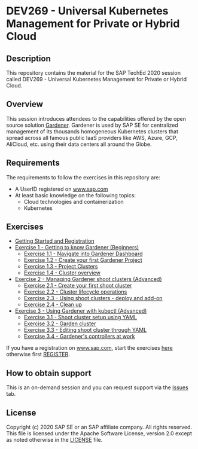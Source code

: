 # DEV269 - Universal Kubernetes Management for Private or Hybrid Cloud

## Description

This repository contains the material for the SAP TechEd 2020 session called DEV269 - Universal Kubernetes Management for Private or Hybrid Cloud.

## Overview

This session introduces attendees to the capabilities offered by the open source solution [Gardener](https://kubernetes.io/blog/2018/05/17/gardener/). Gardener is used by SAP SE for centralized management of its thousands homogeneous Kubernetes clusters that spread across all famous public IaaS providers like AWS, Azure, GCP, AliCloud, etc. using their data centers all around the Globe.

## Requirements

The requirements to follow the exercises in this repository are:

- A UserID registered on www.sap.com
- At least basic knowledge on the following topics:
    - Cloud technologies and containerization
    - Kubernetes

## Exercises

- [Getting Started and Registration](exercises/ex0_getting_started/registration.md)
- [Exercise 1 - Getting to know Gardener (Beginners)](exercises/ex1_beginners/README.md)
    - [Exercise 1.1 - Navigate into Gardener Dashboard](exercises/ex1_beginners/01_dashboard.md)
    - [Exercise 1.2 - Create your first Gardener Project](exercises/ex1_beginners/02_create_project)
    - [Exercise 1.3 - Project Clusters](exercises/ex1_beginners/03_project_clusters)
    - [Exercise 1.4 - Cluster overview](exercises/ex1_beginners/04_cluster_overview)
- [Exercise 2 - Managing Gardener shoot clusters (Advanced)](exercises/ex2_advanced_ui/README.md)
    - [Exercise 2.1 - Create your first shoot cluster](exercises/ex2_advanced_ui/01_cluster_setup_ui.md)
    - [Exercise 2.2 - Cluster lifecycle operations](exercises/ex2_advanced_ui/02_cluster_ops.md)
    - [Exercise 2.3 - Using shoot clusters - deploy and add-on](exercises/ex2_advanced_ui/03_deploy_sample_addon.md)
    - [Exercise 2.4 - Clean up](exercises/ex2_advanced_ui/04_cleanup.md)
- [Exercise 3 - Using Gardener with kubectl (Advanced)](exercises/ex3_advanced_cli/README.md)
    - [Exercise 3.1 - Shoot cluster setup using YAML](exercises/ex3_advanced_cli/01_cluster_setup_yaml.md)
    - [Exercise 3.2 - Garden cluster](exercises/ex3_advanced_cli/02_garden_cluster.md)
    - [Exercise 3.3 - Editing shoot cluster through YAML](exercises/ex3_advanced_cli/03_edit_shoot.md)
    - [Exercise 3.4 - Gardener's controllers at work](exercises/ex3_advanced_cli/04_controllers_at_work.md)


If you have a registration on www.sap.com, start the exercises [here](https://gardener.ing.teched.gardener.cloud.sap/login) otherwise first [REGISTER](https://www.sap.com/registration/trial.908cb719-0e03-421c-a091-daca045f0acc.html).

## How to obtain support

This is an on-demand session and you can request support via the [Issues](../../issues) tab.

## License
Copyright (c) 2020 SAP SE or an SAP affiliate company. All rights reserved. This file is licensed under the Apache Software License, version 2.0 except as noted otherwise in the [LICENSE](LICENSE) file.
